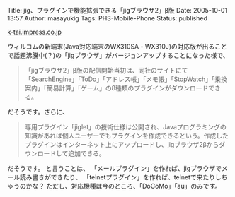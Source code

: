 Title: jig、プラグインで機能拡張できる「jigブラウザ2」β版
Date: 2005-10-01 13:57
Author: masayukig
Tags: PHS-Mobile-Phone
Status: published

[k-tai.impress.co.jp](http://k-tai.impress.co.jp/cda/article/news_toppage/25867.html)

ウィルコムの新端末(Java対応端末のWX310SA・WX310J)の対応版が出ることで話題沸騰中(？)の「jigブラウザ」がバージョンアップすることになった様で、

> 「jigブラウザ2」β版の配信開始当初は、同社のサイトにて「SearchEngine」「ToDo」「アドレス帳」「メモ帳」「StopWatch」「乗換案内」「簡易計算」「ゲーム」の8種類のプラグインがダウンロードできる。

だそうです。さらに、

> 専用プラグイン「jiglet」の技術仕様は公開され、Javaプログラミングの知識があれば個人ユーザーでもプラグインを作成できるという。作成したプラグインはインターネット上にアップロードし、jigブラウザ2βからダウンロードして追加できる。

だそうです。
と言うことは、
「メールプラグイン」を作れば、jigブラウザでメール読み書きができたり、
「telnetプラグイン」を作れば、telnetで来たりしちゃうのかな？
ただし、対応機種は今のところ、「DoCoMo」「au」のみです。
